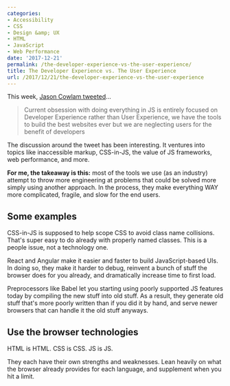 ```yaml
---
categories:
- Accessibility
- CSS
- Design &amp; UX
- HTML
- JavaScript
- Web Performance
date: '2017-12-21'
permalink: /the-developer-experience-vs-the-user-experience/
title: The Developer Experience vs. The User Experience
url: /2017/12/21/the-developer-experience-vs-the-user-experience
---
```


This week, [Jason Cowlam tweeted](https://twitter.com/jiveturkeyJason/status/943152129820299265)...

> Current obsession with doing everything in JS is entirely focused on Developer Experience rather than User Experience, we have the tools to build the best websites ever but we are neglecting users for the benefit of developers

The discussion around the tweet has been interesting. It ventures into topics like inaccessible markup, CSS-in-JS, the value of JS frameworks, web performance, and more.

**For me, the takeaway is this:** most of the tools we use (as an industry) attempt to throw more engineering at problems that could be solved more simply using another approach. In the process, they make everything WAY more complicated, fragile, and slow for the end users.

## Some examples

CSS-in-JS is supposed to help scope CSS to avoid class name collisions. That's super easy to do already with properly named classes. This is a people issue, not a technology one.

React and Angular make it easier and faster to build JavaScript-based UIs. In doing so, they make it harder to debug, reinvent a bunch of stuff the browser does for you already, and dramatically increase time to first load.

Preprocessors like Babel let you starting using poorly supported JS features today by compiling the new stuff into old stuff. As a result, they generate old stuff that's more poorly written than if you did it by hand, and serve newer browsers that can handle it the old stuff anyways.

## Use the browser technologies

HTML is HTML. CSS is CSS. JS is JS.

They each have their own strengths and weaknesses. Lean heavily on what the browser already provides for each language, and supplement when you hit a limit.